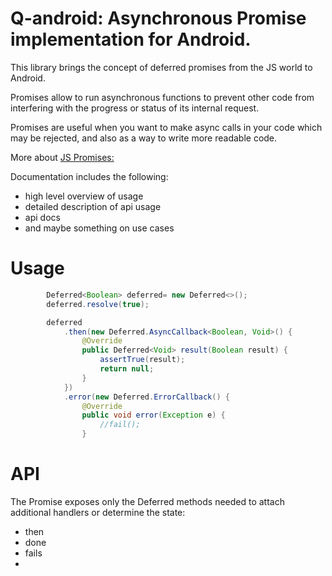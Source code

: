 # Q-android: Asynchronous Promise implementation for Android.

This library brings the concept of deferred promises from the JS world to Android.  

Promises allow to run asynchronous functions to prevent other code from interfering with the progress or status of its internal request.

Promises are useful when you want to make async calls in your code which may be rejected, and also as a way to write more readable code.

More about [JS Promises:](https://developer.mozilla.org/en-US/docs/Mozilla/JavaScript_code_modules/Promise.jsm/Promise#Constructor)

Documentation includes the following:
* high level overview of usage
* detailed description of api usage
* api docs
* and maybe something on use cases

# Usage
```java
        Deferred<Boolean> deferred= new Deferred<>();
        deferred.resolve(true);

        deferred
            .then(new Deferred.AsyncCallback<Boolean, Void>() {
                @Override
                public Deferred<Void> result(Boolean result) {
                    assertTrue(result);
                    return null;
                }
            })
            .error(new Deferred.ErrorCallback() {
                @Override
                public void error(Exception e) {
                    //fail();
                }

````

# API
The Promise exposes only the Deferred methods needed to attach additional handlers or determine the state:
* then
* done
* fails
* 

